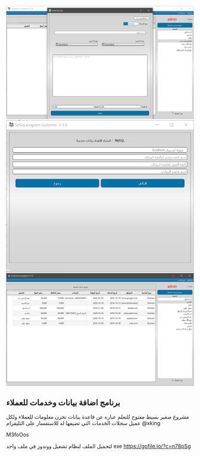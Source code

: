 ![alt text](https://github.com/xcarbon/ClientsService/blob/master/ScreenShot%20IMAGES/9.png)
![alt text](https://github.com/xcarbon/ClientsService/blob/master/ScreenShot%20IMAGES/2.png)
![alt text](https://github.com/xcarbon/ClientsService/blob/master/ScreenShot%20IMAGES/10.png)


## برنامج اضافة بيانات وخدمات للعملاء

مشروع صغير بسيط مفتوح للتعلم 
عباره عن قاعدة بيانات تخزن معلومات للعملاء ولكل عميل سجلات الخدمات التي تضيفها له 
للاستفسار على التليقرام 
@xking 

M3foOos


لتحميل الملف لنظام تشغيل ووندوز في ملف واحد exe 
https://gofile.io/?c=n78pSg
